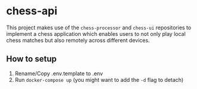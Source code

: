 # chess-api

This project makes use of the `chess-processor` and `chess-ui` repositories to implement a chess application which enables users to not only play local chess matches but also remotely across different devices.

## How to setup

1. Rename/Copy .env.template to .env
2. Run `docker-compose up` (you might want to add the `-d` flag to detach)